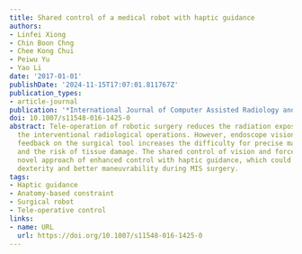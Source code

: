 ```yaml
---
title: Shared control of a medical robot with haptic guidance
authors:
- Linfei Xiong
- Chin Boon Chng
- Chee Kong Chui
- Peiwu Yu
- Yao Li
date: '2017-01-01'
publishDate: '2024-11-15T17:07:01.811767Z'
publication_types:
- article-journal
publication: '*International Journal of Computer Assisted Radiology and Surgery*'
doi: 10.1007/s11548-016-1425-0
abstract: Tele-operation of robotic surgery reduces the radiation exposure during
  the interventional radiological operations. However, endoscope vision without force
  feedback on the surgical tool increases the difficulty for precise manipulation
  and the risk of tissue damage. The shared control of vision and force provides a
  novel approach of enhanced control with haptic guidance, which could lead to subtle
  dexterity and better maneuvrability during MIS surgery.
tags:
- Haptic guidance
- Anatomy-based constraint
- Surgical robot
- Tele-operative control
links:
- name: URL
  url: https://doi.org/10.1007/s11548-016-1425-0
---
```


